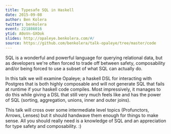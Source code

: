 ```yaml
---
title: Typesafe SQL in Haskell
date: 2015-09-08
author: Ben Kolera
twitter: benkolera
event: 221886016
ytid: A0oVn-GXOok
slides: http://opaleye.benkolera.com/#/
source: https://github.com/benkolera/talk-opaleye/tree/master/code
---
```

SQL is a wonderful and powerful language for querying relational data, but as developers we're often forced to trade off between safety, composability and/or being forced to use a subset of what SQL can actually do.

In this talk we will examine Opaleye; a haskell DSL for interacting with Postgres that is both highly composable and will not generate SQL that fails at runtime if your haskell code compiles. Most impressively, it manages to do this while giving a DSL that still very much feels like and has the power of SQL (sorting, aggregation, unions, inner and outer joins).

This talk will cross over some intermediate level topics (Profunctors, Arrows, Lenses) but it should handwave them enough for things to make sense. All you should really need is a knowledge of SQL and an appreciation for type safety and composability. :)
